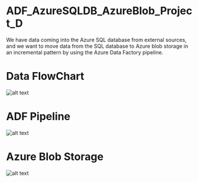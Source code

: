 # ADF_AzureSQLDB_AzureBlob_Project_D

We have data coming into the Azure SQL database from external sources, and we want to move data from the SQL database to Azure blob storage in an incremental pattern by using the Azure Data Factory pipeline.

# Data FlowChart

![alt text](https://github.com/DataNaija/ADF_AzureSQLDB_Incremental_AzureBlob_Project_D/blob/main/lb9_0.png)

# ADF Pipeline

![alt text](https://github.com/DataNaija/ADF_AzureSQLDB_Incremental_AzureBlob_Project_D/blob/main/lb9_1.png)

# Azure Blob Storage

![alt text](https://github.com/DataNaija/ADF_AzureSQLDB_Incremental_AzureBlob_Project_D/blob/main/lb9_2.png)
